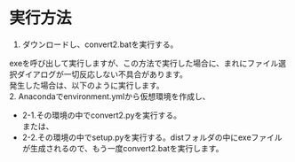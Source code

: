 # 実行方法

1. ダウンロードし、convert2.batを実行する。

exeを呼び出して実行しますが、この方法で実行した場合に、まれにファイル選択ダイアログが一切反応しない不具合があります。<br>
発生した場合は、以下のように実行します。<br>
2. Anacondaでenvironment.ymlから仮想環境を作成し、
   - 2-1.その環境の中でconvert2.pyを実行する。<br>
   または、
   - 2-2.その環境の中でsetup.pyを実行する。distフォルダの中にexeファイルが生成されるので、もう一度convert2.batを実行します。
